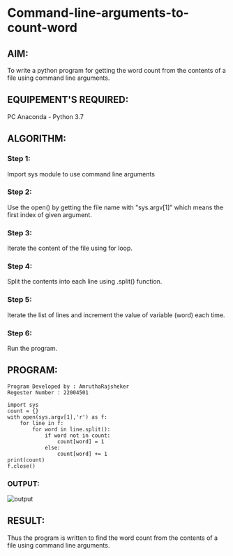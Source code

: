 # Command-line-arguments-to-count-word
## AIM:
To write a python program for getting the word count from the contents of a file using command line arguments.

## EQUIPEMENT'S REQUIRED: 
PC
Anaconda - Python 3.7

## ALGORITHM: 
### Step 1:
Import sys module to use command line arguments
### Step 2: 
Use the open() by getting the file name with "sys.argv[1]" which means the first index of given argument.
### Step 3: 
Iterate the content of the file using for loop.
### Step 4:  
Split the contents into each line using .split() function.
### Step 5: 
Iterate the list of lines and increment the value of variable (word) each time.
### Step 6: 
Run the program.

## PROGRAM:
```
Program Developed by : AmruthaRajsheker
Regester Number : 22004501

import sys
count = {}
with open(sys.argv[1],'r') as f:
    for line in f:
        for word in line.split():
            if word not in count:
                count[word] = 1
            else:
                count[word] += 1
print(count)
f.close()
```
### OUTPUT:
![output](/output)

## RESULT:
Thus the program is written to find the word count from the contents of a file using command line arguments.
